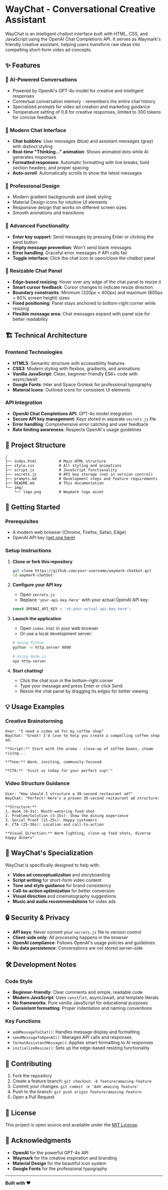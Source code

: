 # WayChat - Conversational Creative Assistant

WayChat is an intelligent chatbot interface built with HTML, CSS, and JavaScript using the OpenAI Chat Completions API. It serves as Waymark's friendly creative assistant, helping users transform raw ideas into compelling short-form video ad concepts.

## ✨ Features

### 🤖 **AI-Powered Conversations**
- Powered by OpenAI's GPT-4o model for creative and intelligent responses
- Contextual conversation memory - remembers the entire chat history
- Specialized prompts for video ad creation and marketing guidance
- Temperature setting of 0.8 for creative responses, limited to 300 tokens for concise feedback

### 💬 **Modern Chat Interface**
- **Chat bubbles**: User messages (blue) and assistant messages (gray) with distinct styling
- **Real-time "Thinking..." animation**: Shows animated dots while AI generates responses
- **Formatted responses**: Automatic formatting with line breaks, bold section headers, and proper spacing
- **Auto-scroll**: Automatically scrolls to show the latest messages

### 🎨 **Professional Design**
- Modern gradient backgrounds and sleek styling
- Material Design icons for intuitive UI elements
- Responsive design that works on different screen sizes
- Smooth animations and transitions

### 🔧 **Advanced Functionality**
- **Enter key support**: Send messages by pressing Enter or clicking the send button
- **Empty message prevention**: Won't send blank messages
- **Error handling**: Graceful error messages if API calls fail
- **Toggle interface**: Click the chat icon to open/close the chatbot panel

### 📏 **Resizable Chat Panel**
- **Edge-based resizing**: Hover over any edge of the chat panel to resize it
- **Smart cursor feedback**: Cursor changes to indicate resize direction
- **Boundary constraints**: Minimum (320px × 400px) and maximum (800px × 80% screen height) sizes
- **Fixed positioning**: Panel stays anchored to bottom-right corner while resizing
- **Flexible message area**: Chat messages expand with panel size for better readability

## 🏗️ **Technical Architecture**

### **Frontend Technologies**
- **HTML5**: Semantic structure with accessibility features
- **CSS3**: Modern styling with flexbox, gradients, and animations
- **Vanilla JavaScript**: Clean, beginner-friendly ES6+ code with async/await
- **Google Fonts**: Inter and Space Grotesk for professional typography
- **Material Icons**: Outlined icons for consistent UI elements

### **API Integration**
- **OpenAI Chat Completions API**: GPT-4o model integration
- **Secure API key management**: Keys stored in separate `secrets.js` file
- **Error handling**: Comprehensive error catching and user feedback
- **Rate limiting awareness**: Respects OpenAI's usage guidelines

## 📁 **Project Structure**

```
/
├── index.html          # Main HTML structure
├── style.css           # All styling and animations
├── script.js           # JavaScript functionality
├── secrets.js          # API key storage (not in version control)
├── prompts.md          # Development steps and feature requirements
├── README.md           # This documentation
└── img/
    └── logo.png        # Waymark logo asset
```

## 🚀 **Getting Started**

### **Prerequisites**
- A modern web browser (Chrome, Firefox, Safari, Edge)
- OpenAI API key ([get one here](https://platform.openai.com/api-keys))

### **Setup Instructions**

1. **Clone or fork this repository**
   ```bash
   git clone https://github.com/your-username/waymark-chatbot.git
   cd waymark-chatbot
   ```

2. **Configure your API key**
   - Open `secrets.js`
   - Replace `'your-api-key-here'` with your actual OpenAI API key:
   ```javascript
   const OPENAI_API_KEY = 'sk-your-actual-api-key-here';
   ```

3. **Launch the application**
   - Open `index.html` in your web browser
   - Or use a local development server:
   ```bash
   # Using Python
   python -m http.server 8000
   
   # Using Node.js
   npx http-server
   ```

4. **Start chatting!**
   - Click the chat icon in the bottom-right corner
   - Type your message and press Enter or click Send
   - Resize the chat panel by dragging its edges for better viewing

## 💡 **Usage Examples**

### **Creative Brainstorming**
```
User: "I need a video ad for my coffee shop"
WayChat: "Great! I'd love to help you create a compelling coffee shop ad. 

**Script:** Start with the aroma - close-up of coffee beans, steam rising...

**Tone:** Warm, inviting, community-focused

**CTA:** 'Visit us today for your perfect cup!'"
```

### **Video Structure Guidance**
```
User: "How should I structure a 30-second restaurant ad?"
WayChat: "Perfect! Here's a proven 30-second restaurant ad structure:

**Structure:**
1. Hook (0-3s): Mouth-watering food shot
2. Problem/Solution (3-15s): Show the dining experience
3. Social Proof (15-25s): Happy customers
4. CTA (25-30s): Location and call-to-action

**Visual Direction:** Warm lighting, close-up food shots, diverse happy diners"
```

## 🎯 **WayChat's Specialization**

WayChat is specifically designed to help with:
- **Video ad conceptualization** and storyboarding
- **Script writing** for short-form video content
- **Tone and style guidance** for brand consistency
- **Call-to-action optimization** for better conversion
- **Visual direction** and cinematography suggestions
- **Music and audio recommendations** for video ads

## 🔒 **Security & Privacy**

- **API keys**: Never commit your `secrets.js` file to version control
- **Client-side only**: All processing happens in the browser
- **OpenAI compliance**: Follows OpenAI's usage policies and guidelines
- **No data persistence**: Conversations are not stored server-side

## 🛠️ **Development Notes**

### **Code Style**
- **Beginner-friendly**: Clear comments and simple, readable code
- **Modern JavaScript**: Uses `const`/`let`, async/await, and template literals
- **No frameworks**: Pure vanilla JavaScript for educational purposes
- **Consistent formatting**: Proper indentation and naming conventions

### **Key Functions**
- `addMessageToChat()`: Handles message display and formatting
- `sendMessageToOpenAI()`: Manages API calls and responses
- `formatAssistantMessage()`: Applies smart formatting to AI responses
- `initializeResize()`: Sets up the edge-based resizing functionality

## 🤝 **Contributing**

1. Fork the repository
2. Create a feature branch: `git checkout -b feature/amazing-feature`
3. Commit your changes: `git commit -m 'Add amazing feature'`
4. Push to the branch: `git push origin feature/amazing-feature`
5. Open a Pull Request

## 📝 **License**

This project is open source and available under the [MIT License](LICENSE).

## 🙏 **Acknowledgments**

- **OpenAI** for the powerful GPT-4o API
- **Waymark** for the creative inspiration and branding
- **Material Design** for the beautiful icon system
- **Google Fonts** for the professional typography

---

**Built with ❤️**